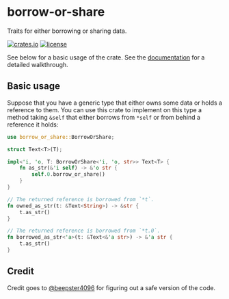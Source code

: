 # borrow-or-share

Traits for either borrowing or sharing data.

[![crates.io](https://img.shields.io/crates/v/borrow-or-share.svg)](https://crates.io/crates/borrow-or-share)
[![license](https://img.shields.io/github/license/yescallop/borrow-or-share?color=blue)](/LICENSE)

See below for a basic usage of the crate.
See the [documentation](https://docs.rs/borrow-or-share) for a detailed walkthrough.

## Basic usage

Suppose that you have a generic type that either owns some data or holds a reference to them.
You can use this crate to implement on this type a method taking `&self` that either borrows from `*self`
or from behind a reference it holds:

```rust
use borrow_or_share::BorrowOrShare;

struct Text<T>(T);

impl<'i, 'o, T: BorrowOrShare<'i, 'o, str>> Text<T> {
    fn as_str(&'i self) -> &'o str {
        self.0.borrow_or_share()
    }
}

// The returned reference is borrowed from `*t`.
fn owned_as_str(t: &Text<String>) -> &str {
    t.as_str()
}

// The returned reference is borrowed from `*t.0`.
fn borrowed_as_str<'a>(t: &Text<&'a str>) -> &'a str {
    t.as_str()
}
```

## Credit

Credit goes to [@beepster4096](https://github.com/beepster4096) for figuring out a safe version of the code.
